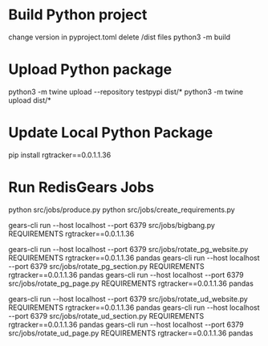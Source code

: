 # Build Python project
change version in pyproject.toml
delete /dist files
python3 -m build

# Upload Python package
python3 -m twine upload --repository testpypi dist/*
python3 -m twine upload dist/*

# Update Local Python Package
pip install rgtracker==0.0.1.1.36

# Run RedisGears Jobs
python src/jobs/produce.py 
python src/jobs/create_requirements.py 

gears-cli run --host localhost --port 6379 src/jobs/bigbang.py REQUIREMENTS rgtracker==0.0.1.1.36 

gears-cli run --host localhost --port 6379 src/jobs/rotate_pg_website.py REQUIREMENTS rgtracker==0.0.1.1.36 pandas
gears-cli run --host localhost --port 6379 src/jobs/rotate_pg_section.py REQUIREMENTS rgtracker==0.0.1.1.36 pandas
gears-cli run --host localhost --port 6379 src/jobs/rotate_pg_page.py REQUIREMENTS rgtracker==0.0.1.1.36 pandas

gears-cli run --host localhost --port 6379 src/jobs/rotate_ud_website.py REQUIREMENTS rgtracker==0.0.1.1.36 pandas
gears-cli run --host localhost --port 6379 src/jobs/rotate_ud_section.py REQUIREMENTS rgtracker==0.0.1.1.36 pandas
gears-cli run --host localhost --port 6379 src/jobs/rotate_ud_page.py REQUIREMENTS rgtracker==0.0.1.1.36 pandas